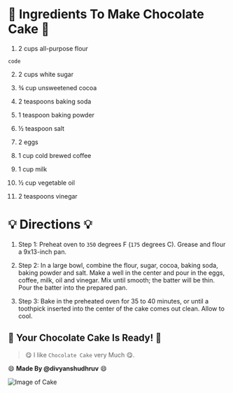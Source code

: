 # **🍰 Ingredients To Make Chocolate Cake 🍰**

 1. 2 cups all-purpose flour

   `code`

2. 2 cups white sugar

   

3. ¾ cup unsweetened cocoa

   

4. 2 teaspoons baking soda

   

5. 1 teaspoon baking powder

   

6. ½ teaspoon salt

   

7. 2 eggs

   

8. 1 cup cold brewed coffee

   

9. 1 cup milk

   

10. ½ cup vegetable oil

    

11. 2 teaspoons vinegar



# **💡 Directions 💡**
1. Step 1:
Preheat oven to `350` degrees F (`175` degrees C). Grease and flour a 9x13-inch pan.

2. Step 2:
In a large bowl, combine the flour, sugar, cocoa, baking soda, baking powder and salt. Make a well in the center and pour in the eggs, coffee, milk, oil and vinegar. Mix until smooth; the batter will be thin. Pour the batter into the prepared pan.

2. Step 3:
Bake in the preheated oven for 35 to 40 minutes, or until a toothpick inserted into the center of the cake comes out clean. Allow to cool.



## **🍫 Your Chocolate Cake Is Ready! 🍫**


>  😋 I like `Chocolate Cake` very Much 😋.

:smile: **Made By @divyanshudhruv** :smile:


![Image of Cake](https://greedyeats.com/wp-content/uploads/2018/02/Vegan-chocolate-cake-slice-with-vegan-frosting-683x1024.jpg)

